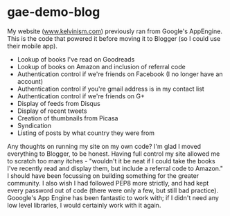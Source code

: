 gae-demo-blog
=============

My website (www.kelvinism.com) previously ran from Google's AppEngine. This is the code that powered it before moving it to Blogger (so I could use their mobile app).


+ Lookup of books I've read on Goodreads
+ Lookup of books on Amazon and inclusion of referral code
+ Authentication control if we're friends on Facebook (I no longer have an account)
+ Authentication control if you're gmail address is in my contact list
+ Authentication control if we're friends on G+
+ Display of feeds from Disqus
+ Display of recent tweets
+ Creation of thumbnails from Picasa
+ Syndication
+ Listing of posts by what country they were from

Any thoughts on running my site on my own code? I'm glad I moved everything to Blogger, to be honest. Having full control my site allowed me to scratch too many itches - "wouldn't it be neat if I could take the books I've recently read and display them, but include a referral code to Amazon." I should have been focussing on building something for the greater community. I also wish I had followed PEP8 more strictly, and had kept every password out of code (there were only a few, but still bad practice). Gooogle's App Engine has been fantastic to work with; if I didn't need any low level libraries, I would certainly work with it again.
